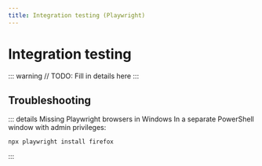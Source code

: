 ```yaml
---
title: Integration testing (Playwright)
---
```


# Integration testing

::: warning
// TODO: Fill in details here
:::

## Troubleshooting 

::: details Missing Playwright browsers in Windows
In a separate PowerShell window with admin privileges:

```powershell:no-line-numbers
npx playwright install firefox
```
:::
